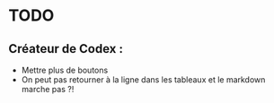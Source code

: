# TODO

## Créateur de Codex :

- Mettre plus de boutons
- On peut pas retourner à la ligne dans les tableaux et le markdown marche pas ?!

